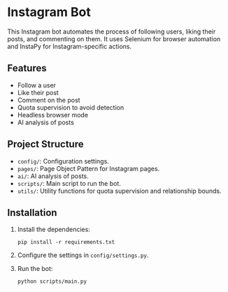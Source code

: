 # Instagram Bot

This Instagram bot automates the process of following users, liking their posts, and commenting on them. It uses Selenium for browser automation and InstaPy for Instagram-specific actions.

## Features
- Follow a user
- Like their post
- Comment on the post
- Quota supervision to avoid detection
- Headless browser mode
- AI analysis of posts

## Project Structure
- `config/`: Configuration settings.
- `pages/`: Page Object Pattern for Instagram pages.
- `ai/`: AI analysis of posts.
- `scripts/`: Main script to run the bot.
- `utils/`: Utility functions for quota supervision and relationship bounds.

## Installation
1. Install the dependencies:
    ```
    pip install -r requirements.txt
    ```

2. Configure the settings in `config/settings.py`.

3. Run the bot:
    ```
    python scripts/main.py
    ```
